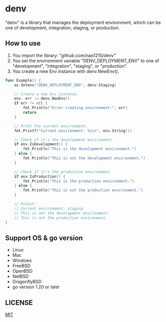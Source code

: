 # denv
"denv" is a library that manages the deployment environment, which can be one of development, integration, staging, or production.

## How to use
1. You import the library: "github.com/nao1215/denv"
2. You set the environment variable "DENV_DEPLOYMENT_ENV" to one of "development", "integration", "staging", or "production".
3. You create a new Env instance with denv.NewEnv().
   
```go
func Example() {
	os.Setenv("DENV_DEPLOYMENT_ENV", denv.Staging)

	// Create a new Env instance.
	env, err := denv.NewEnv()
	if err != nil {
		fmt.Println("Error creating environment:", err)
		return
	}

	// Print the current environment.
	fmt.Printf("Current environment: %s\n", env.String())

	// Check if it's the development environment.
	if env.IsDevelopment() {
		fmt.Println("This is the development environment.")
	} else {
		fmt.Println("This is not the development environment.")
	}

	// Check if it's the production environment.
	if env.IsProduction() {
		fmt.Println("This is the production environment.")
	} else {
		fmt.Println("This is not the production environment.")
	}

	// Output:
	// Current environment: staging
	// This is not the development environment.
	// This is not the production environment.
}
```

## Support OS & go version
- Linux
- Mac
- Windows
- FreeBSD
- OpenBSD
- NetBSD
- DragonflyBSD
- go version 1.20 or later

## LICENSE
[MIT](./LICENSE)
```